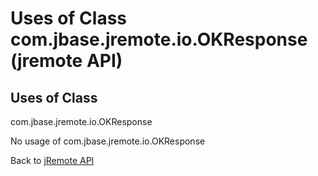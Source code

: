 # Uses of Class com.jbase.jremote.io.OKResponse (jremote API)

<PageHeader />

## Uses of Class
com.jbase.jremote.io.OKResponse

No usage of com.jbase.jremote.io.OKResponse

Back to [jRemote API](../../../../jremote-api/README.md)



  
<PageFooter />
